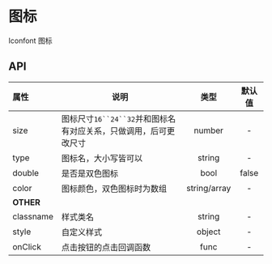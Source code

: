 # 图标

Iconfont 图标

## API

| 属性        | 说明                                |   类型   |   默认值   |
| :-------- | --------------------------------- | :----: | :-----: |
| size     | 图标尺寸`16``24``32`并和图标名有对应关系，只做调用，后可更改尺寸 | number | - |
| type     | 图标名，大小写皆可以                | string | - |
| double     | 是否是双色图标                | bool | false |
| color     | 图标颜色，双色图标时为数组                | string/array | - |
| **OTHER** |                                   |        |         |
| classname | 样式类名                              | string |    -    |
| style     | 自定义样式                             | object |    -    |
| onClick   | 点击按钮的点击回调函数                       |  func  |    -    |
